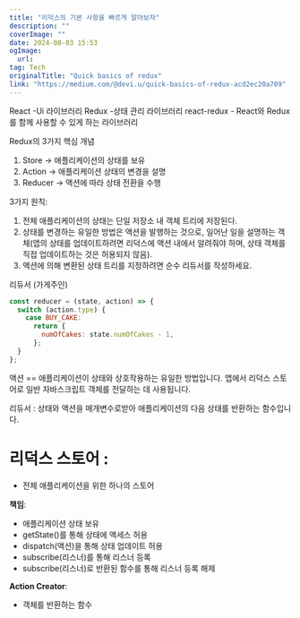 ```yaml
---
title: "리덕스의 기본 사항을 빠르게 알아보자"
description: ""
coverImage: ""
date: 2024-08-03 15:53
ogImage: 
  url: 
tag: Tech
originalTitle: "Quick basics of redux"
link: "https://medium.com/@devi.u/quick-basics-of-redux-acd2ec20a709"
---
```




React -Ui 라이브러리
Redux -상태 관리 라이브러리
react-redux - React와 Redux를 함께 사용할 수 있게 하는 라이브러리

Redux의 3가지 핵심 개념

1. Store → 애플리케이션의 상태를 보유
2. Action → 애플리케이션 상태의 변경을 설명
3. Reducer → 액션에 따라 상태 전환을 수행

3가지 원칙:

1. 전체 애플리케이션의 상태는 단일 저장소 내 객체 트리에 저장된다.
2. 상태를 변경하는 유일한 방법은 액션을 발행하는 것으로, 일어난 일을 설명하는 객체(앱의 상태를 업데이트하려면 리덕스에 액션 내에서 알려줘야 하며, 상태 객체를 직접 업데이트하는 것은 허용되지 않음).
3. 액션에 의해 변환된 상태 트리를 지정하려면 순수 리듀서를 작성하세요.

<div class="content-ad"></div>

리듀서 (가게주인)

```javascript
const reducer = (state, action) => {
  switch (action.type) {
    case BUY_CAKE:
      return {
        numOfCakes: state.numOfCakes - 1,
      };
  }
};
```

액션 == 애플리케이션이 상태와 상호작용하는 유일한 방법입니다. 앱에서 리덕스 스토어로 일반 자바스크립트 객체를 전달하는 데 사용됩니다.

리듀서 : 상태와 액션을 매개변수로받아 애플리케이션의 다음 상태를 반환하는 함수입니다.

<div class="content-ad"></div>

# 리덕스 스토어 :

- 전체 애플리케이션을 위한 하나의 스토어

**책임**:

- 애플리케이션 상태 보유
- getState()를 통해 상태에 액세스 허용
- dispatch(액션)을 통해 상태 업데이트 허용
- subscribe(리스너)를 통해 리스너 등록
- subscribe(리스너)로 반환된 함수를 통해 리스너 등록 해제

**Action Creator**:

- 객체를 반환하는 함수

